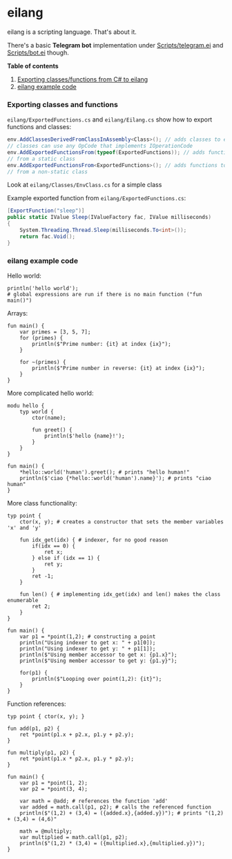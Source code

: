 # eilang
eilang is a scripting language. That's about it.

There's a basic **Telegram bot** implementation under [Scripts/telegram.ei](Scripts/telegram.ei) and [Scripts/bot.ei](Scripts/bot.ei) though.

**Table of contents**
1. [Exporting classes/functions from C# to eilang](#exporting-classes-and-functions)
2. [eilang example code](#eilang-example-code)

### Exporting classes and functions
`eilang/ExportedFunctions.cs` and `eilang/Eilang.cs` show how to export functions and classes:
```csharp
env.AddClassesDerivedFromClassInAssembly<Class>(); // adds classes to eilang,
// classes can use any OpCode that implements IOperationCode
env.AddExportedFunctionsFrom(typeof(ExportedFunctions)); // adds functions to eilang,
// from a static class
env.AddExportedFunctionsFrom<ExportedFunctions>(); // adds functions to eilang,
// from a non-static class
```
Look at `eilang/Classes/EnvClass.cs` for a simple class

Example exported function from `eilang/ExportedFunctions.cs`:
```csharp
[ExportFunction("sleep")]
public static IValue Sleep(IValueFactory fac, IValue milliseconds)
{
    System.Threading.Thread.Sleep(milliseconds.To<int>());
    return fac.Void();
}
```

### eilang example code
Hello world:
```eilang
println('hello world');
# global expressions are run if there is no main function ("fun main()")
```

Arrays:
```eilang
fun main() {
    var primes = [3, 5, 7];
    for (primes) {
        println($"Prime number: {it} at index {ix}");
    }
    
    for ~(primes) {
        println($"Prime number in reverse: {it} at index {ix}");
    }
}
```

More complicated hello world:
```eilang
modu hello {
    typ world {
        ctor(name);

        fun greet() {
            println($'hello {name}!');
        }
    }
}

fun main() {
    *hello::world('human').greet(); # prints "hello human!"
    println($'ciao {*hello::world('human').name}'); # prints "ciao human"
}
```

More class functionality:
```eilang
typ point {
    ctor(x, y); # creates a constructor that sets the member variables 'x' and 'y'

    fun idx_get(idx) { # indexer, for no good reason
        if(idx == 0) {
            ret x;
        } else if (idx == 1) {
            ret y;
        }
        ret -1;
    }

    fun len() { # implementing idx_get(idx) and len() makes the class enumerable
        ret 2;
    }
}

fun main() {
    var p1 = *point(1,2); # constructing a point
    println("Using indexer to get x: " + p1[0]);
    println("Using indexer to get y: " + p1[1]);
    println($"Using member accessor to get x: {p1.x}");
    println($"Using member accessor to get y: {p1.y}");

    for(p1) {
        println($"Looping over point(1,2): {it}");
    }
}
```

Function references:
```eilang
typ point { ctor(x, y); }

fun add(p1, p2) {
    ret *point(p1.x + p2.x, p1.y + p2.y);
}

fun multiply(p1, p2) {
    ret *point(p1.x * p2.x, p1.y * p2.y);
}

fun main() {
    var p1 = *point(1, 2);
    var p2 = *point(3, 4);

    var math = @add; # references the function 'add'
    var added = math.call(p1, p2); # calls the referenced function
    println($"(1,2) + (3,4) = ({added.x},{added.y})"); # prints "(1,2) + (3,4) = (4,6)"

    math = @multiply;
    var multiplied = math.call(p1, p2);
    println($"(1,2) * (3,4) = ({multiplied.x},{multiplied.y})");
}
```